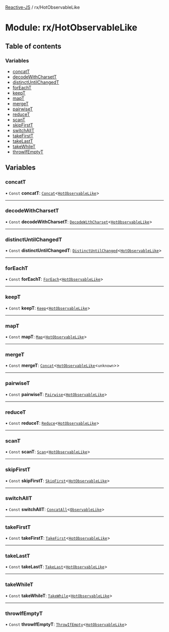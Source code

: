 [Reactive-JS](../README.md) / rx/HotObservableLike

# Module: rx/HotObservableLike

## Table of contents

### Variables

- [concatT](rx_HotObservableLike.md#concatt)
- [decodeWithCharsetT](rx_HotObservableLike.md#decodewithcharsett)
- [distinctUntilChangedT](rx_HotObservableLike.md#distinctuntilchangedt)
- [forEachT](rx_HotObservableLike.md#foreacht)
- [keepT](rx_HotObservableLike.md#keept)
- [mapT](rx_HotObservableLike.md#mapt)
- [mergeT](rx_HotObservableLike.md#merget)
- [pairwiseT](rx_HotObservableLike.md#pairwiset)
- [reduceT](rx_HotObservableLike.md#reducet)
- [scanT](rx_HotObservableLike.md#scant)
- [skipFirstT](rx_HotObservableLike.md#skipfirstt)
- [switchAllT](rx_HotObservableLike.md#switchallt)
- [takeFirstT](rx_HotObservableLike.md#takefirstt)
- [takeLastT](rx_HotObservableLike.md#takelastt)
- [takeWhileT](rx_HotObservableLike.md#takewhilet)
- [throwIfEmptyT](rx_HotObservableLike.md#throwifemptyt)

## Variables

### concatT

• `Const` **concatT**: [`Concat`](containers.md#concat)<[`HotObservableLike`](../interfaces/rx.HotObservableLike.md)\>

___

### decodeWithCharsetT

• `Const` **decodeWithCharsetT**: [`DecodeWithCharset`](containers.md#decodewithcharset)<[`HotObservableLike`](../interfaces/rx.HotObservableLike.md)\>

___

### distinctUntilChangedT

• `Const` **distinctUntilChangedT**: [`DistinctUntilChanged`](containers.md#distinctuntilchanged)<[`HotObservableLike`](../interfaces/rx.HotObservableLike.md)\>

___

### forEachT

• `Const` **forEachT**: [`ForEach`](containers.md#foreach)<[`HotObservableLike`](../interfaces/rx.HotObservableLike.md)\>

___

### keepT

• `Const` **keepT**: [`Keep`](containers.md#keep)<[`HotObservableLike`](../interfaces/rx.HotObservableLike.md)\>

___

### mapT

• `Const` **mapT**: [`Map`](containers.md#map)<[`HotObservableLike`](../interfaces/rx.HotObservableLike.md)\>

___

### mergeT

• `Const` **mergeT**: [`Concat`](containers.md#concat)<[`HotObservableLike`](../interfaces/rx.HotObservableLike.md)<`unknown`\>\>

___

### pairwiseT

• `Const` **pairwiseT**: [`Pairwise`](containers.md#pairwise)<[`HotObservableLike`](../interfaces/rx.HotObservableLike.md)\>

___

### reduceT

• `Const` **reduceT**: [`Reduce`](containers.md#reduce)<[`HotObservableLike`](../interfaces/rx.HotObservableLike.md)\>

___

### scanT

• `Const` **scanT**: [`Scan`](containers.md#scan)<[`HotObservableLike`](../interfaces/rx.HotObservableLike.md)\>

___

### skipFirstT

• `Const` **skipFirstT**: [`SkipFirst`](containers.md#skipfirst)<[`HotObservableLike`](../interfaces/rx.HotObservableLike.md)\>

___

### switchAllT

• `Const` **switchAllT**: [`ConcatAll`](containers.md#concatall)<[`ObservableLike`](../interfaces/rx.ObservableLike.md)\>

___

### takeFirstT

• `Const` **takeFirstT**: [`TakeFirst`](containers.md#takefirst)<[`HotObservableLike`](../interfaces/rx.HotObservableLike.md)\>

___

### takeLastT

• `Const` **takeLastT**: [`TakeLast`](containers.md#takelast)<[`HotObservableLike`](../interfaces/rx.HotObservableLike.md)\>

___

### takeWhileT

• `Const` **takeWhileT**: [`TakeWhile`](containers.md#takewhile)<[`HotObservableLike`](../interfaces/rx.HotObservableLike.md)\>

___

### throwIfEmptyT

• `Const` **throwIfEmptyT**: [`ThrowIfEmpty`](containers.md#throwifempty)<[`HotObservableLike`](../interfaces/rx.HotObservableLike.md)\>
